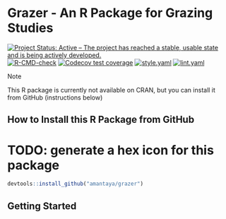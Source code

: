 # Grazer - An R Package for Grazing Studies

<!-- badges: start -->
[![Project Status: Active – The project has reached a stable, usable state and is being actively developed.](https://www.repostatus.org/badges/latest/active.svg)](https://www.repostatus.org/#active)
[![R-CMD-check](https://github.com/amantaya/04-GreenFeed-R-Package/actions/workflows/R-CMD-check.yaml/badge.svg)](https://github.com/amantaya/04-GreenFeed-R-Package/actions/workflows/R-CMD-check.yaml)
[![Codecov test coverage](https://codecov.io/gh/amantaya/04-GreenFeed-R-Package/graph/badge.svg)](https://app.codecov.io/gh/amantaya/04-GreenFeed-R-Package)
[![style.yaml](https://github.com/amantaya/grazer/actions/workflows/style.yaml/badge.svg)](https://github.com/amantaya/grazer/actions/workflows/style.yaml)
[![lint.yaml](https://github.com/amantaya/grazer/actions/workflows/lint.yaml/badge.svg)](https://github.com/amantaya/grazer/actions/workflows/lint.yaml)
<!-- badges: end -->

> [!NOTE]
> This R package is currently not available on CRAN, but you can install it from GitHub (instructions below)

## How to Install this R Package from GitHub

# TODO: generate a hex icon for this package

```R
devtools::install_github("amantaya/grazer")
```
## Getting Started
